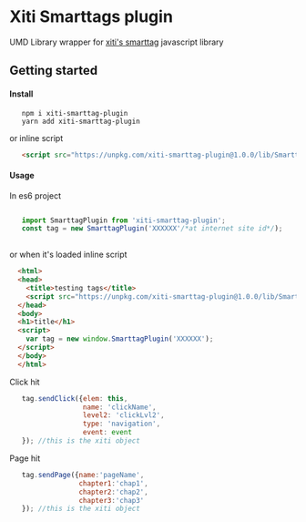 # Xiti Smarttags plugin

UMD Library wrapper for [xiti's smarttag](https://developers.atinternet-solutions.com/javascript-en/getting-started-javascript-en/tracker-initialisation-javascript-en/) javascript library


## Getting started

#### Install
```console
   npm i xiti-smarttag-plugin
   yarn add xiti-smarttag-plugin 
```
or inline script
```html
   <script src="https://unpkg.com/xiti-smarttag-plugin@1.0.0/lib/SmarttagPlugin.js"></script>
```
#### Usage
In es6 project
```js

   import SmarttagPlugin from 'xiti-smarttag-plugin';
   const tag = new SmarttagPlugin('XXXXXX'/*at internet site id*/); 
   
```
or when it's loaded inline script
```html
  <html>
  <head>
    <title>testing tags</title>
    <script src="https://unpkg.com/xiti-smarttag-plugin@1.0.0/lib/SmarttagPlugin.js"></script>
  </head>
  <body>
  <h1>title</h1>
  <script>
    var tag = new window.SmarttagPlugin('XXXXXX');
  </script>
  </body>
  </html>
```

Click hit

```js
   tag.sendClick({elem: this,
                  name: 'clickName',
                  level2: 'clickLvl2',
                  type: 'navigation',
                  event: event
   }); //this is the xiti object
```

Page hit

```js
   tag.sendPage({name:'pageName',
                 chapter1:'chap1',
                 chapter2:'chap2',
                 chapter3:'chap3'
   }); //this is the xiti object
```




